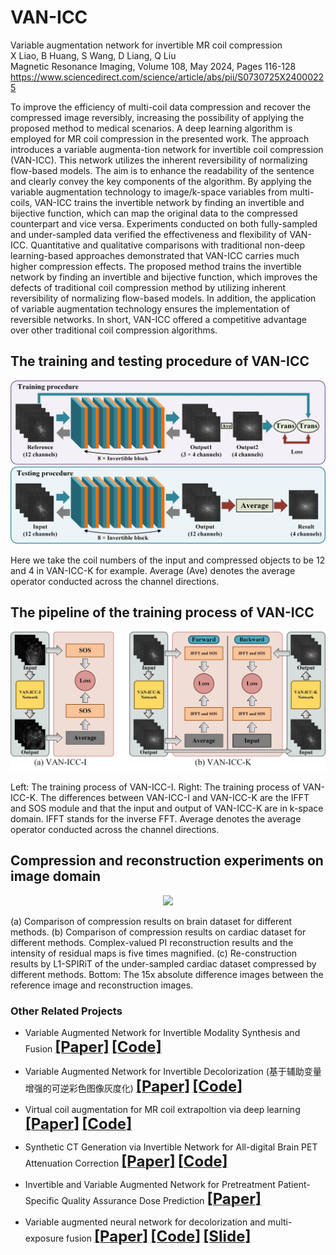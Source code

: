 # VAN-ICC   
Variable augmentation network for invertible MR coil compression   
X Liao, B Huang, S Wang, D Liang, Q Liu    
Magnetic Resonance Imaging, Volume 108, May 2024, Pages 116-128         
https://www.sciencedirect.com/science/article/abs/pii/S0730725X24000225   

To improve the efficiency of multi-coil data compression and recover the compressed image reversibly, increasing the possibility of applying the proposed method to medical scenarios. A deep learning algorithm is employed for MR coil compression in the presented work. The approach introduces a variable augmenta-tion network for invertible coil compression (VAN-ICC). This network utilizes the inherent reversibility of normalizing flow-based models. The aim is to enhance the readability of the sentence and clearly convey the key components of the algorithm. By applying the variable augmentation technology to image/k-space variables from multi-coils, VAN-ICC trains the invertible network by finding an invertible and bijective function, which can map the original data to the compressed counterpart and vice versa. Experiments conducted on both fully-sampled and under-sampled data verified the effectiveness and flexibility of VAN-ICC. Quantitative and qualitative comparisons with traditional non-deep learning-based approaches demonstrated that VAN-ICC carries much higher compression effects. The proposed method trains the invertible network by finding an invertible and bijective function, which improves the defects of traditional coil compression method by utilizing inherent reversibility of normalizing flow-based models. In addition, the application of variable augmentation technology ensures the implementation of reversible networks. In short, VAN-ICC offered a competitive advantage over other traditional coil compression algorithms.   
       
        
## The training and testing procedure of VAN-ICC
 <div align="center"><img src="https://github.com/yqx7150/VAN-ICC/blob/main/Fig2.jpg"> </div>
 
Here we take the coil numbers of the input and compressed objects to be 12 and 4 in VAN-ICC-K for example. Average (Ave) denotes the average operator conducted across the channel directions.

## The pipeline of the training process of VAN-ICC
 <div align="center"><img src="https://github.com/yqx7150/VAN-ICC/blob/main/Fig3.jpg"> </div>

Left: The training process of VAN-ICC-I. Right: The training process of VAN-ICC-K. The differences between VAN-ICC-I and VAN-ICC-K are the IFFT and SOS module and that the input and output of VAN-ICC-K are in k-space domain. IFFT stands for the inverse FFT. Average denotes the average operator conducted across the channel directions.


## Compression and reconstruction experiments on image domain
<div align="center"><img src="https://github.com/yqx7150/VAN-ICC/blob/main/Fig4.jpg"> </div>

(a) Comparison of compression results on brain dataset for different methods. (b) Comparison of compression results on cardiac dataset for different methods. Complex-valued PI reconstruction results and the intensity of residual maps is five times magnified. (c) Re-construction results by L1-SPIRiT of the under-sampled cardiac dataset compressed by different methods. Bottom: The 15x absolute difference images between the reference image and reconstruction images.

### Other Related Projects

  * Variable Augmented Network for Invertible Modality Synthesis and Fusion  [<font size=5>**[Paper]**</font>](https://ieeexplore.ieee.org/abstract/document/10070774)   [<font size=5>**[Code]**</font>](https://github.com/yqx7150/iVAN)    
  
  * Variable Augmented Network for Invertible Decolorization (基于辅助变量增强的可逆彩色图像灰度化)  [<font size=5>**[Paper]**</font>](https://jeit.ac.cn/cn/article/doi/10.11999/JEIT221205?viewType=HTML)   [<font size=5>**[Code]**</font>](https://github.com/yqx7150/VA-IDN)    

 * Virtual coil augmentation for MR coil extrapoltion via deep learning  [<font size=5>**[Paper]**</font>](https://www.sciencedirect.com/science/article/abs/pii/S0730725X22001722)   [<font size=5>**[Code]**</font>](https://github.com/yqx7150/VCA)    

  * Synthetic CT Generation via Invertible Network for All-digital Brain PET Attenuation Correction  [<font size=5>**[Paper]**</font>](https://arxiv.org/abs/2310.01885)   [<font size=5>**[Code]**</font>](https://github.com/yqx7150/PET_AC_sCT)        

  * Invertible and Variable Augmented Network for Pretreatment Patient-Specific Quality Assurance Dose Prediction  [<font size=5>**[Paper]**</font>](https://link.springer.com/article/10.1007/s10278-023-00930-w)       
    
  * Variable augmented neural network for decolorization and multi-exposure fusion [<font size=5>**[Paper]**</font>](https://www.sciencedirect.com/science/article/abs/pii/S1566253517305298)   [<font size=5>**[Code]**</font>](https://github.com/yqx7150/DecolorNet_FusionNet_code)   [<font size=5>**[Slide]**</font>](https://github.com/yqx7150/EDAEPRec/tree/master/Slide)   
